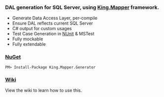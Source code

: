 ### DAL generation for SQL Server, using [King.Mapper](https://github.com/jefking/King.Mapper) framework.
+ Generate Data Access Layer, per-compile
+ Ensure DAL reflects current SQL Server
+ C# output for custom usages
+ Test Case Generation in [NUnit](http://http://nunit.org/) & MSTest
+ Fully mockable
+ Fully extendable

### [NuGet](https://www.nuget.org/packages/King.Mapper.Generator)
```
PM> Install-Package King.Mapper.Generator
```

### [Wiki](https://github.com/jefking/King.Mapper.Generator/wiki)
View the wiki to learn how to use this.
